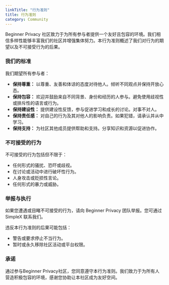 ```yaml
---
linkTitle: "行为准则"
title: 行为准则
category: Community
---
```

Beginner Privacy 社区致力于为所有参与者提供一个友好且包容的环境。我们相信多样性能够丰富我们的社区并增强集体努力。本行为准则概述了我们对行为的期望以及不可接受行为的后果。

### 我们的标准  
我们期望所有参与者：  
- **保持尊重：** 以尊重、友善和体谅的态度对待他人。倾听不同观点并保持开放心态。  
- **保持包容：** 欢迎并鼓励来自不同背景、身份和经历的人参与。避免使用歧视性或排斥性的语言或行为。  
- **保持建设性：** 提供建设性反馈，参与促进学习和成长的讨论。对事不对人。  
- **保持责任感：** 对自己的行为及其对他人的影响负责。如果犯错，请承认并从中学习。  
- **保持支持：** 为社区其他成员提供帮助和支持。分享知识和资源以促进协作。  

### 不可接受的行为  
不可接受的行为包括但不限于：  
- 任何形式的骚扰、恐吓或歧视。  
- 在讨论或活动中进行破坏性行为。  
- 人身攻击或贬损性言论。  
- 任何形式的暴力或威胁。  

### 举报与执行  
如果您遭遇或目睹不可接受的行为，请向 Beginner Privacy 团队举报。您可通过 SimpleX 联系我们。  

违反本行为准则的后果可能包括：  
- 警告或要求停止不当行为。  
- 暂时或永久移除社区活动或平台权限。  

### 承诺  
通过参与Beginner Privacy社区，您同意遵守本行为准则。我们致力于为所有人营造积极包容的环境，感谢您协助让本社区成为友好空间。